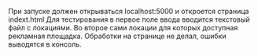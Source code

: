 При запуске должен открываться localhost:5000 и откроется страница indext.html
Для тестирования в первое поле ввода вводится текстовый файл с локациями. Во второе сами локации для которых доступная рекламная площадка. Обработки на странице не делал, ошибки выводятся в консоль.
